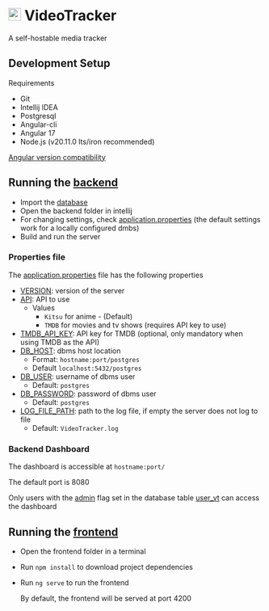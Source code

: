 # <img src="https://github.com/vtrk/VideoTracker/blob/main/frontend/src/favicon.ico" height="25" alt="logo"> VideoTracker
A self-hostable media tracker

## Development Setup
Requirements
- Git
- Intellij IDEA
- Postgresql
- Angular-cli
- Angular 17
- Node.js (v20.11.0 lts/iron recommended)

[Angular version compatibility](https://angular.io/guide/versions)

## Running the [backend](https://github.com/vtrk/VideoTracker/tree/main/backend)
- Import the [database](https://github.com/vtrk/VideoTracker/blob/main/database.sql)
- Open the backend folder in intellij
- For changing settings, check [application.properties](https://github.com/vtrk/VideoTracker/blob/main/backend/src/main/resources/application.properties) (the default settings work for a locally configured dmbs)
- Build and run the server

### Properties file
The [application.properties](https://github.com/vtrk/VideoTracker/blob/main/backend/src/main/resources/application.properties) file has the following properties
* [VERSION](https://github.com/vtrk/VideoTracker/blob/main/backend/src/main/resources/application.properties#L1): version of the server
* [API](https://github.com/vtrk/VideoTracker/blob/main/backend/src/main/resources/application.properties#L2): API to use
  * Values
    * ```Kitsu``` for anime - (Default)
    * ```TMDB``` for movies and tv shows (requires API key to use)
* [TMDB_API_KEY](https://github.com/vtrk/VideoTracker/blob/main/backend/src/main/resources/application.properties#L3): API key for TMDB (optional, only mandatory when using TMDB as the API)
* [DB_HOST](https://github.com/vtrk/VideoTracker/blob/main/backend/src/main/resources/application.properties#L4): dbms host location
    * Format: ```hostname:port/postgres```
    * Default ```localhost:5432/postgres```
* [DB_USER](https://github.com/vtrk/VideoTracker/blob/main/backend/src/main/resources/application.properties#L5): username of dbms user
   * Default: ```postgres```
* [DB_PASSWORD](https://github.com/vtrk/VideoTracker/blob/main/backend/src/main/resources/application.properties#L6): password of dbms user
   * Default: ```postgres```
* [LOG_FILE_PATH](https://github.com/vtrk/VideoTracker/blob/main/backend/src/main/resources/application.properties#L7): path to the log file, if empty the server does not log to file
   * Default: ```VideoTracker.log``` 

### Backend Dashboard
The dashboard is accessible at ```hostname:port/```

The default port is 8080

Only users with the [admin](https://github.com/vtrk/VideoTracker/blob/main/database.sql#L6) flag set in the database table [user_vt](https://github.com/vtrk/VideoTracker/blob/main/database.sql#L1-L9) can access the dashboard

## Running the [frontend](https://github.com/vtrk/VideoTracker/tree/main/frontend)
- Open the frontend folder in a terminal
- Run ```npm install``` to download project dependencies
- Run ```ng serve``` to run the frontend

  By default, the frontend will be served at port 4200
